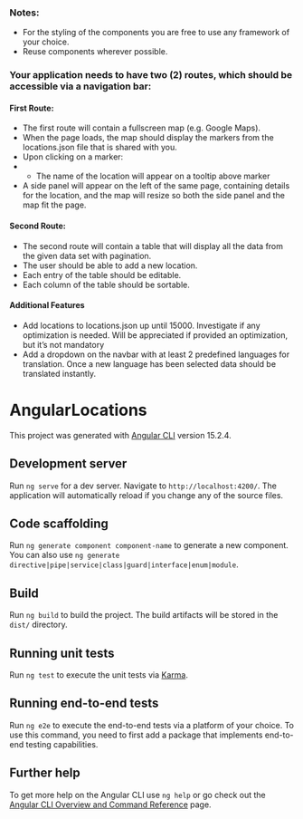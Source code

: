 ### Notes:
- For the styling of the components you are free to use any framework of your choice.
- Reuse components wherever possible.

### Your application needs to have two (2) routes, which should be accessible via a navigation bar:

#### First Route:
- The first route will contain a fullscreen map (e.g. Google Maps).
- When the page loads, the map should display the markers from the locations.json file that
is shared with you.
- Upon clicking on a marker:
- - The name of the location will appear on a tooltip above marker
- A side panel will appear on the left of the same page, containing details for the
location, and the map will resize so both the side panel and the map fit the page.
#### Second Route:
- The second route will contain a table that will display all the data from the given data set with pagination.
- The user should be able to add a new location.
- Each entry of the table should be editable.
- Each column of the table should be sortable.

#### Additional Features
- Add locations to locations.json up until 15000. Investigate if any optimization is needed. Will be appreciated if provided an optimization, but it’s not mandatory
- Add a dropdown on the navbar with at least 2 predefined languages for translation. Once a new language has been selected data should be translated instantly.

# AngularLocations

This project was generated with [Angular CLI](https://github.com/angular/angular-cli) version 15.2.4.

## Development server

Run `ng serve` for a dev server. Navigate to `http://localhost:4200/`. The application will automatically reload if you change any of the source files.

## Code scaffolding

Run `ng generate component component-name` to generate a new component. You can also use `ng generate directive|pipe|service|class|guard|interface|enum|module`.

## Build

Run `ng build` to build the project. The build artifacts will be stored in the `dist/` directory.

## Running unit tests

Run `ng test` to execute the unit tests via [Karma](https://karma-runner.github.io).

## Running end-to-end tests

Run `ng e2e` to execute the end-to-end tests via a platform of your choice. To use this command, you need to first add a package that implements end-to-end testing capabilities.

## Further help

To get more help on the Angular CLI use `ng help` or go check out the [Angular CLI Overview and Command Reference](https://angular.io/cli) page.
